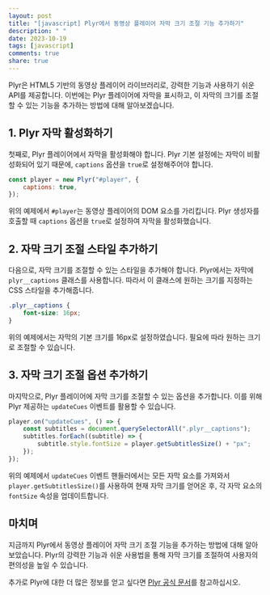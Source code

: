 ```yaml
---
layout: post
title: "[javascript] Plyr에서 동영상 플레이어 자막 크기 조절 기능 추가하기"
description: " "
date: 2023-10-19
tags: [javascript]
comments: true
share: true
---
```


Plyr은 HTML5 기반의 동영상 플레이어 라이브러리로, 강력한 기능과 사용하기 쉬운 API를 제공합니다. 이번에는 Plyr 플레이어에 자막을 표시하고, 이 자막의 크기를 조절할 수 있는 기능을 추가하는 방법에 대해 알아보겠습니다.

## 1. Plyr 자막 활성화하기

첫째로, Plyr 플레이어에서 자막을 활성화해야 합니다. Plyr 기본 설정에는 자막이 비활성화되어 있기 때문에, `captions` 옵션을 `true`로 설정해주어야 합니다.

```javascript
const player = new Plyr("#player", {
    captions: true,
});
```

위의 예제에서 `#player`는 동영상 플레이어의 DOM 요소를 가리킵니다. Plyr 생성자를 호출할 때 `captions` 옵션을 `true`로 설정하여 자막을 활성화했습니다.

## 2. 자막 크기 조절 스타일 추가하기

다음으로, 자막 크기를 조절할 수 있는 스타일을 추가해야 합니다. Plyr에서는 자막에 `plyr__captions` 클래스를 사용합니다. 따라서 이 클래스에 원하는 크기를 지정하는 CSS 스타일을 추가해줍니다.

```css
.plyr__captions {
    font-size: 16px;
}
```

위의 예제에서는 자막의 기본 크기를 16px로 설정하였습니다. 필요에 따라 원하는 크기로 조절할 수 있습니다.

## 3. 자막 크기 조절 옵션 추가하기

마지막으로, Plyr 플레이어에 자막 크기를 조절할 수 있는 옵션을 추가합니다. 이를 위해 Plyr 제공하는 `updateCues` 이벤트를 활용할 수 있습니다.

```javascript
player.on("updateCues", () => {
    const subtitles = document.querySelectorAll(".plyr__captions");
    subtitles.forEach((subtitle) => {
        subtitle.style.fontSize = player.getSubtitlesSize() + "px";
    });
});
```

위의 예제에서 `updateCues` 이벤트 핸들러에서는 모든 자막 요소를 가져와서 `player.getSubtitlesSize()`를 사용하여 현재 자막 크기를 얻어온 후, 각 자막 요소의 `fontSize` 속성을 업데이트합니다.

## 마치며

지금까지 Plyr에서 동영상 플레이어 자막 크기 조절 기능을 추가하는 방법에 대해 알아보았습니다. Plyr의 강력한 기능과 쉬운 사용법을 통해 자막 크기를 조절하여 사용자의 편의성을 높일 수 있습니다.

추가로 Plyr에 대한 더 많은 정보를 얻고 싶다면 [Plyr 공식 문서](https://plyr.io/)를 참고하십시오.